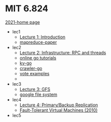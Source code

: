 # MIT 6.824
[2021-home page](http://nil.csail.mit.edu/6.824/2021/schedule.html)
- lec1
    - [Lecture 1: Introduction](lec1/intorduction.md)
    - [mapreduce-paper](lec1/mapreduce-osdi04.pdf)
- lec2
    - [Lecture 2: Infrastructure: RPC and threads](lec2/rpc_threads.md)
    - [online go tutorials](https://tour.golang.org/welcome/1)
    - [kv-go](lec2/kv/kv.go)
    - [crawler-go](lec2/crawler/crawler.go)
    - [vote examples](lec2/condvar)
    - 
- lec3
    - [Lecture 3: GFS](lec3/gfs.md)
    - [google file system](lec3/gfs.pdf)
- lec4 
    - [Lecture 4: Primary/Backup Replication](lec4/primary-backup-replication.md)
    - [Fault-Tolerant Virtual Machines (2010) ](lec4/vm-ft.pdf)
- lec5


